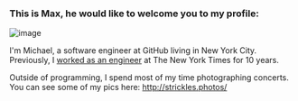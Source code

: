 ### This is Max, he would like to welcome you to my profile:
![image](https://user-images.githubusercontent.com/677570/193612725-420572bd-2984-4de1-88f5-f621b866a855.png)

I'm Michael, a software engineer at GitHub living in New York City. Previously, I [worked as an engineer](https://www.nytimes.com/by/michael-strickland) at The New York Times for 10 years.

Outside of programming, I spend most of my time photographing concerts. You can see some of my pics here: http://strickles.photos/
